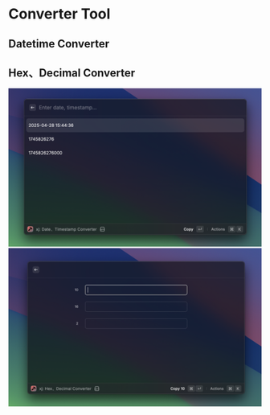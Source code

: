 # Converter Tool

## Datetime Converter
## Hex、Decimal Converter

<img src="./metadata/example-01.png" alt="result.png" width="680">
<img src="./metadata/example-02.png" alt="result.png" width="680">

